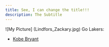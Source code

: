 ```yaml
---
title: See, I can change the title!!!
description: The Subtitle
---
```


![My Picture] (Lindfors_Zackary.jpg)
Go Lakers:
- [Kobe Bryant](/Lakers/index.md)
